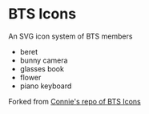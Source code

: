 # BTS Icons
An SVG icon system of BTS members

* beret
* bunny camera
* glasses book
* flower
* piano keyboard

Forked from [Connie's repo of BTS Icons](https://github.com/conniejkchan/bts-icons)